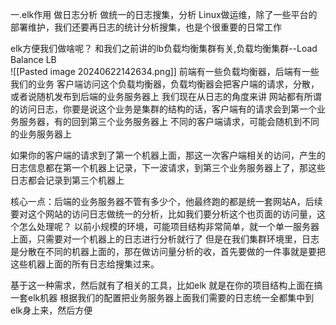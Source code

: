 一.elk作用
做日志分析
做统一的日志搜集，分析
Linux做运维，除了一些平台的部署维护，我们还要再日志的统计分析搜集，也是个很重要的日常工作

elk方便我们做啥呢？
和我们之前讲的lb负载均衡集群有关,负载均衡集群--Load Balance LB  
![[Pasted image 20240622142634.png]]
前端有一些负载均衡器，后端有一些我们的业务
客户端访问这个负载均衡器，负载均衡器会把客户端的请求，分散，或者说随机发布到后端的业务服务器上
我们现在从日志的角度来讲
网站都有所谓的访问日志，你要是说这个业务是集群的结构的话，客户端有的请求会到第一个业务服务器，有的回到第三个业务服务器上
不同的客户端请求，可能会随机到不同的业务服务器上

如果你的客户端的请求到了第一个机器上面，那这一次客户端相关的访问，产生的日志信息都在第一个机器上记录，下一波请求，到第三个业务服务器上了，那这些日志都会记录到第三个机器上

核心一点：后端的业务服务器不管有多少个，他最终跑的都是统一套网站A，后续要对这个网站的访问日志做统一的分析，比如我们要分析这个也页面的访问量，这个怎么处理呢？
以前小规模的环境，可能项目结构非常简单，就一个单一服务器上面，只需要对一个机器上的日志进行分析就行了
但是在我们集群环境里，日志是分散在不同的机器上面的，那在做访问量分析的收，首先要做的一件事就是要把这些机器上面的所有日志给搜集过来。

基于这一种需求，然后就有了相关的工具，比如elk
就是在你的项目结构上面在搞一套elk机器
根据我们的配置把业务服务器上面我们需要的日志统一全都集中到elk身上来，然后方便

















